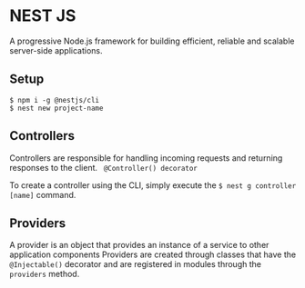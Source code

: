 # NEST JS
A progressive Node.js framework for building efficient, reliable and scalable server-side applications.

**Setup**
---
```
$ npm i -g @nestjs/cli
$ nest new project-name
```

**Controllers**
--- 
  Controllers are responsible for handling incoming requests and returning responses to the client.
``` @Controller() decorator```

To create a controller using the CLI, simply execute the ``` $ nest g controller [name] ``` command.

**Providers**
---
A provider is an object that provides an instance of a service to other application components
Providers are created through classes that have the ```@Injectable()``` decorator and are registered in modules through the ```providers``` method.

